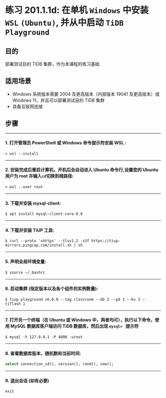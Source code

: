 # **练习 201.1.1d: 在单机 `Windows` 中安装 `WSL` `(Ubuntu)`, 并从中启动 `TiDB Playground`**

## **目的**
部署测试目的 TiDB 集群，作为本课程的练习基础

## **适用场景**
+ Windows 系统版本需要 2004 及更高版本（内部版本 19041 及更高版本）或 Windows 11，并且可以部署测试目的 TiDB 集群
+ 具备互联网连接

## **步骤**

-----------------------------------------------
#### 1. 打开管理员 PowerShell 或 Windows 命令提示符安装 WSL :
```
> wsl --install
```

-----------------------------------------------
#### 2. 安装完成后重启计算机，开机后会自动进入 Ubuntu 命令行,设置您的 Ubuntu 用户为 root 并输入`cd`切换到根路径:
```
> wsl --user root

```

-----------------------------------------------
#### 3. 下载并安装 mysql-client:
```
$ apt install mysql-client-core-8.0
```
-----------------------------------------------
#### 4. 下载并安装 TiUP 工具:
```
$ curl --proto '=https' --tlsv1.2 -sSf https://tiup-mirrors.pingcap.com/install.sh | sh
```

-----------------------------------------------
#### 5. 声明全局环境变量: 
```
$ source ~/.bashrc
```

-----------------------------------------------
#### 6. 启动集群 (指定版本以及各个组件的实例数量):
```
$ tiup playground v6.0.0 --tag classroom --db 2 --pd 3 --kv 3 --tiflash 1
```

------------------------------------------------------
#### 7. 打开另一个终端（在 Ubuntu 或 Windows 中，两者均可），执行以下命令，使用 MySQL 数据库客户端访问 TiDB 数据库，然后出现 `mysql> ` 提示符
```
$ mysql -h 127.0.0.1 -P 4000 -uroot
```

------------------------------------------------------
#### 8. 查看数据库版本，随机数和当前时间:
```sql
select connection_id(), version(), rand(), now();
```

------------------------------------------------------
#### 9. 退出会话 (如有必要)
```sql
exit
```
